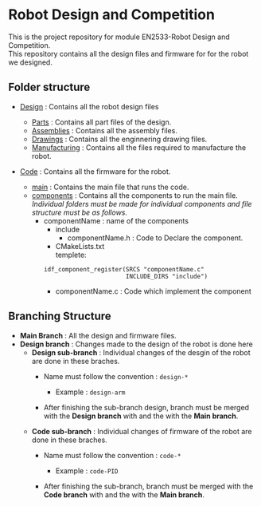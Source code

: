 # Robot Design and Competition
This is the project repository for module EN2533-Robot Design and Competition.</br>
This repository contains all the design files and firmware for for the robot we designed.

## Folder structure

- [Design](/Design/) : Contains all the robot design files
  - [Parts](/Design/Parts/) : Contains all part files of the design.
  - [Assemblies](/Design/Assemblies/) : Contains all the assembly files.
  - [Drawings](/Design/Drawings/) : Contains all the enginnering drawing files.
  - [Manufacturing](/Design/Manufacturing/) : Contains all the files required to manufacture the robot.

- [Code](/Code/) : Contains all the firmware for the robot.
  - [main](Code/main/) : Contains the main file that runs the code.
  - [components](Code/components/) : Contains all the components to run the main file.
  <br/> *Individual folders must be made for individual components and file structure must be as follows.*
    - componentName : name of the components
      - include
        - componentName.h : Code to Declare the component.
      - CMakeLists.txt <br>
      templete:
      ``` 
      idf_component_register(SRCS "componentName.c"
                             INCLUDE_DIRS "include") 
      ```
      - componentName.c : Code which implement the component

## Branching Structure

- **Main Branch** : All the design and firmware files.
- **Design branch** : Changes made to the design of the robot is done here
  - **Design sub-branch** : Individual changes of the desgin of the robot are done in these braches.<br>
    - Name must follow the convention : `design-*`<br>
      - Example : `design-arm`

    - After finishing the sub-branch design, branch must be merged with the **Design branch** with and the with the **Main branch**.
  - **Code sub-branch** : Individual changes of firmware of the robot are done in these braches.<br>
    - Name must follow the convention : `code-*`<br>
      - Example : `code-PID`

    - After finishing the sub-branch, branch must be merged with the **Code branch** with and the with the **Main branch**.